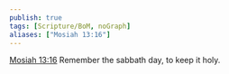 ```yaml
---
publish: true
tags: [Scripture/BoM, noGraph]
aliases: ["Mosiah 13:16"]
---
```

[Mosiah 13:16](https://churchofjesuschrist.org/study/scriptures/bofm/mosiah/13?lang=eng&id=p16#p16) Remember the sabbath day, to keep it holy.
